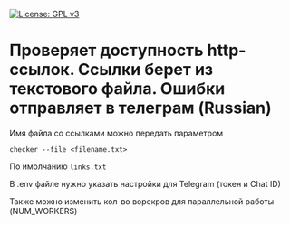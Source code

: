 [![License: GPL v3](https://img.shields.io/badge/License-GPLv3-blue.svg)](https://www.gnu.org/licenses/gpl-3.0)

# Проверяет доступность http-ссылок. Ссылки берет из текстового файла. Ошибки отправляет в телеграм (Russian)

Имя файла со ссылками можно передать параметром
```shell
checker --file <filename.txt>
```
По имолчанию `links.txt`

В .env файле нужно указать настройки для Telegram (токен и Chat ID)

Также можно изменить кол-во ворекров для параллельной работы (NUM_WORKERS)
